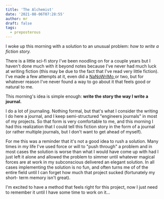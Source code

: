 ```yaml
---
title: 'The Alchemist'
date: '2021-08-06T07:28:55'
author: mr
draft: false
tags:
  - preposterous
---
```

I woke up this morning with a solution to an unusual problem: _how to write a
fiction story._

There is a little sci-fi story I've been noodling on for a couple years but I
haven't done much with it beyond notes because I've never had much luck at
writing fiction (this may be due to the fact that I've read very little
fiction). I've made a few attempts at it, even did a [ NaNoWriMo
](https://nanowrimo.org/) or two, but for whatever reason I've never found a
way to go about it that feels good or natural to me.

This morning's idea is simple enough: **write the story the way I write a
journal.**

I do a lot of journaling. Nothing formal, but that's what I consider the
writing I do here a journal, and I keep semi-structured "engineers journals"
in most of my projects. So that form is very comfortable to me, and this
morning I had this realization that I could tell this fiction story in the
form of a journal (or rather multiple journals, but I don't want to get ahead
of myself).

For me this was a reminder that it's not a good idea to rush a solution. Many
times in my life I've used force or will to "push through" a problem and in
most cases the solution is worse than what I would have come up with had I
just left it alone and allowed the problem to simmer until whatever magical
forces are at work in my subconscious delivered an elegant solution. In all
cases implementing the solution is no fun, and often turns me of of the entire
field until I can forget how much that project sucked (fortunately my short-
term memory isn't great).

I'm excited to have a method that feels right for this project, now I just
need to remember it until I have some time to work on it...

